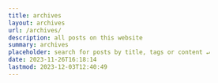 ```yaml
---
title: archives
layout: archives
url: /archives/
description: all posts on this website
summary: archives
placeholder: search for posts by title, tags or content ↵
date: 2023-11-26T16:18:14
lastmod: 2023-12-03T12:40:49
---
```

